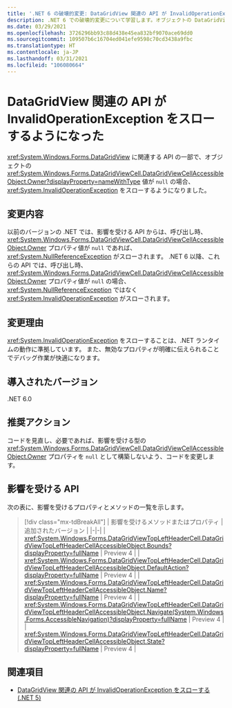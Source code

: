 ```yaml
---
title: '.NET 6 の破壊的変更: DataGridView 関連の API が InvalidOperationException をスローする'
description: .NET 6 での破壊的変更について学習します。オブジェクトの DataGridViewCellAccessibleObject.Owner 値が null の場合に、DataGridView に関連する一部の API で例外がスローされます。
ms.date: 03/29/2021
ms.openlocfilehash: 3726296bb93c88d438e45ea832bf9070ace69dd0
ms.sourcegitcommit: 109507b6c16704ed041efe9598c70cd3438a9fbc
ms.translationtype: HT
ms.contentlocale: ja-JP
ms.lasthandoff: 03/31/2021
ms.locfileid: "106080664"
---
```

# <a name="datagridview-related-apis-now-throw-invalidoperationexception"></a>DataGridView 関連の API が InvalidOperationException をスローするようになった

<xref:System.Windows.Forms.DataGridView> に関連する API の一部で、オブジェクトの <xref:System.Windows.Forms.DataGridViewCell.DataGridViewCellAccessibleObject.Owner?displayProperty=nameWithType> 値が `null` の場合、<xref:System.InvalidOperationException> をスローするようになりました。

## <a name="change-description"></a>変更内容

以前のバージョンの .NET では、影響を受ける API からは、呼び出し時、<xref:System.Windows.Forms.DataGridViewCell.DataGridViewCellAccessibleObject.Owner> プロパティ値が `null` であれば、<xref:System.NullReferenceException> がスローされます。 .NET 6 以降、これらの API では、呼び出し時、<xref:System.Windows.Forms.DataGridViewCell.DataGridViewCellAccessibleObject.Owner> プロパティ値が `null` の場合、<xref:System.NullReferenceException> ではなく <xref:System.InvalidOperationException> がスローされます。

## <a name="reason-for-change"></a>変更理由

<xref:System.InvalidOperationException> をスローすることは、.NET ランタイムの動作に準拠しています。 また、無効なプロパティが明確に伝えられることでデバッグ作業が快適になります。

## <a name="version-introduced"></a>導入されたバージョン

.NET 6.0

## <a name="recommended-action"></a>推奨アクション

コードを見直し、必要であれば、影響を受ける型の <xref:System.Windows.Forms.DataGridViewCell.DataGridViewCellAccessibleObject.Owner> プロパティを `null` として構築しないよう、コードを変更します。

## <a name="affected-apis"></a>影響を受ける API

次の表に、影響を受けるプロパティとメソッドの一覧を示します。

> [!div class="mx-tdBreakAll"]
> | 影響を受けるメソッドまたはプロパティ | 追加されたバージョン |
> |-|-|
> | <xref:System.Windows.Forms.DataGridViewTopLeftHeaderCell.DataGridViewTopLeftHeaderCellAccessibleObject.Bounds?displayProperty=fullName> | Preview 4 |
> | <xref:System.Windows.Forms.DataGridViewTopLeftHeaderCell.DataGridViewTopLeftHeaderCellAccessibleObject.DefaultAction?displayProperty=fullName> | Preview 4 |
> | <xref:System.Windows.Forms.DataGridViewTopLeftHeaderCell.DataGridViewTopLeftHeaderCellAccessibleObject.Name?displayProperty=fullName> | Preview 4 |
>| <xref:System.Windows.Forms.DataGridViewTopLeftHeaderCell.DataGridViewTopLeftHeaderCellAccessibleObject.Navigate(System.Windows.Forms.AccessibleNavigation)?displayProperty=fullName> | Preview 4 |
> | <xref:System.Windows.Forms.DataGridViewTopLeftHeaderCell.DataGridViewTopLeftHeaderCellAccessibleObject.State?displayProperty=fullName> | Preview 4 |

## <a name="see-also"></a>関連項目

- [DataGridView 関連の API が InvalidOperationException をスローする (.NET 5)](../5.0/null-owner-causes-invalidoperationexception.md)

<!--

### Affected APIs

- `P:System.Windows.Forms.DataGridViewTopLeftHeaderCell.DataGridViewTopLeftHeaderCellAccessibleObject.Bounds`
- `P:System.Windows.Forms.DataGridViewTopLeftHeaderCell.DataGridViewTopLeftHeaderCellAccessibleObject.DefaultAction`
- `P:System.Windows.Forms.DataGridViewTopLeftHeaderCell.DataGridViewTopLeftHeaderCellAccessibleObject.Name`
- `M:System.Windows.Forms.DataGridViewTopLeftHeaderCell.DataGridViewTopLeftHeaderCellAccessibleObject.Navigate(System.Windows.Forms.AccessibleNavigation)`
- `P:System.Windows.Forms.DataGridViewTopLeftHeaderCell.DataGridViewTopLeftHeaderCellAccessibleObject.State`

### Category

Windows Forms

-->
